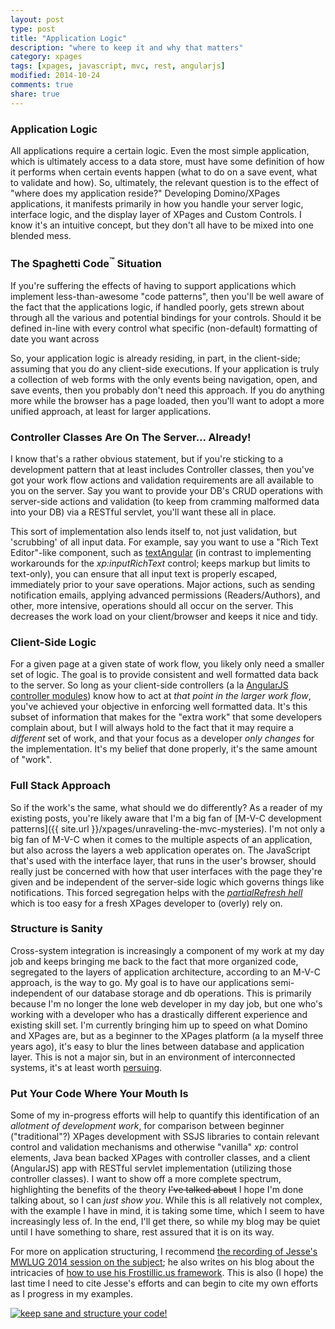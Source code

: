 ```yaml
---
layout: post
type: post
title: "Application Logic"
description: "where to keep it and why that matters"
category: xpages
tags: [xpages, javascript, mvc, rest, angularjs]
modified: 2014-10-24
comments: true
share: true
---
```


### Application Logic
All applications require a certain logic. Even the most simple application, which is ultimately access to a data store, must have some definition of how it performs when certain events happen (what to do on a save event, what to validate and how). So, ultimately, the relevant question is to the effect of "where does my application reside?" Developing Domino/XPages applications, it manifests primarily in how you handle your server logic, interface logic, and the display layer of XPages and Custom Controls. I know it's an intuitive concept, but they don't all have to be mixed into one blended mess.

### The Spaghetti Code<sup>&#8482;</sup> Situation
If you're suffering the effects of having to support applications which implement less-than-awesome "code patterns", then you'll be well aware of the fact that the applications logic, if handled poorly, gets strewn about through all the various and potential bindings for your controls. Should it be defined in-line with every control what specific (non-default) formatting of date you want across 

So, your application logic is already residing, in part, in the client-side; assuming that you do any client-side executions. If your application is truly a collection of web forms with the only events being navigation, open, and save events, then you probably don't need this approach. If you do anything more while the browser has a page loaded, then you'll want to adopt a more unified approach, at least for larger applications.

### Controller Classes Are On The Server... Already!
I know that's a rather obvious statement, but if you're sticking to a development pattern that at least includes Controller classes, then you've got your work flow actions and validation requirements are all available to you on the server. Say you want to provide your DB's CRUD operations with server-side actions and validation (to keep from cramming malformed data into your DB) via a RESTful servlet, you'll want these all in place.

This sort of implementation also lends itself to, not just validation, but 'scrubbing' of all input data. For example, say you want to use a "Rich Text Editor"-like component, such as [textAngular](//github.com/fraywing/textAngular/) (in contrast to implementing workarounds for the _xp:inputRichText_ control; keeps markup but limits to text-only), you can ensure that all input text is properly escaped, immediately prior to your save operations. Major actions, such as sending notification emails, applying advanced permissions (Readers/Authors), and other, more intensive, operations should all occur on the server. This decreases the work load on your client/browser and keeps it nice and tidy.

### Client-Side Logic
For a given page at a given state of work flow,  you likely only need a smaller set of logic. The goal is to provide consistent and well formatted data back to the server. So long as your client-side controllers (a la [AngularJS controller modules](//docs.angularjs.org/api/ng/directive/ngController)) know how to act at _that point in the larger work flow_, you've achieved your objective in enforcing well formatted data. It's this subset of information that makes for the "extra work" that some developers complain about, but I will always hold to the fact that it may require a _different_ set of work, and that your focus as a developer _only changes_ for the implementation. It's my belief that done properly, it's the same amount of "work".

### Full Stack Approach
So if the work's the same, what should we do differently? As a reader of my existing posts, you're likely aware that I'm a big fan of [M-V-C development patterns]({{ site.url }}/xpages/unraveling-the-mvc-mysteries). I'm not only a big fan of M-V-C when it comes to the multiple aspects of an application, but also across the layers a web application operates on. The JavaScript that's used with the interface layer, that runs in the user's browser, should really just be concerned with how that user interfaces with the page they're given and be independent of the server-side logic which governs things like notifications. This forced segregation helps with the [_partialRefresh hell_](//xomino.com/2014/03/04/why-using-xpages-partial-refresh-is-sometimes-easy-for-developers-and-bad-for-users/") which is too easy for a fresh XPages developer to (overly) rely on.

### Structure is Sanity
Cross-system integration is increasingly a component of my work at my day job and keeps bringing me back to the fact that more organized code, segregated to the layers of application architecture, according to an M-V-C approach, is the way to go. My goal is to have our applications semi-independent of our database storage and db operations. This is primarily because I'm no longer the lone web developer in my day job, but one who's working with a developer who has a drastically different experience and existing skill set. I'm currently bringing him up to speed on what Domino and XPages are, but as a beginner to the XPages platform (a la myself three years ago), it's easy to blur the lines between database and application layer. This is not a major sin, but in an environment of interconnected systems, it's at least worth [persuing](//www.google.com/search?q=site%3Aedm00se.io%2F%20spaghetti%20code&rct=j).

### Put Your Code Where Your Mouth Is
Some of my in-progress efforts will help to quantify this identification of an _allotment of development work_, for comparison between beginner ("traditional"?) XPages development with SSJS libraries to contain relevant control and validation mechanisms and otherwise "vanilla" _xp:_ control elements, Java bean backed XPages with controller classes, and a client (AngularJS) app with RESTful servlet implementation (utilizing those controller classes). I want to show off a more complete spectrum, highlighting the benefits of the theory <s>I've talked about</s> I hope I'm done talking about, so I can _just show you_. While this is all relatively not complex, with the example I have in mind, it is taking some time, which I seem to have increasingly less of. In the end, I'll get there, so while my blog may be quiet until I have something to share, rest assured that it is on its way.

For more on application structuring, I recommend [the recording of Jesse's MWLUG 2014 session on the subject](//www.youtube.com/watch?v=KJvydKVsqXk); he also writes on his blog about the intricacies of [how to use his Frostillic.us framework](//frostillic.us/blog/posts/D815DC7ED059395885257D6B00001006). This is also (I hope) the last time I need to cite Jesse's efforts and can begin to cite my own efforts as I progress in my examples.

<p class="text-center"><a href="{{ site.url }}/images/post_images/app_logic_nightmares.jpg" data-toggle="tooltip" title="keep sane and structure your code!"><img src="{{ site.url }}/images/post_images/app_logic_nightmares.jpg" alt="keep sane and structure your code!" /></a></p>